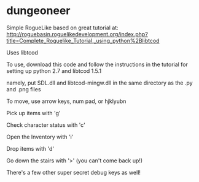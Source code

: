 dungeoneer
==========

Simple RogueLike based on great tutorial at:
http://roguebasin.roguelikedevelopment.org/index.php?title=Complete_Roguelike_Tutorial,_using_python%2Blibtcod

Uses libtcod

To use, download this code and follow the instructions in the tutorial for setting up python 2.7 and libtcod 1.5.1

namely, put SDL.dll and libtcod-mingw.dll in the same directory as the .py and .png files

To move, use arrow keys, num pad, or hjklyubn

Pick up items with 'g'

Check character status with 'c'

Open the Inventory with 'i'

Drop items with 'd'

Go down the stairs with '>' (you can't come back up!)



There's a few other super secret debug keys as well!



